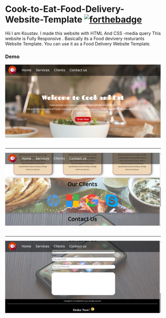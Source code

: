 # Cook-to-Eat-Food-Delivery-Website-Template      [![forthebadge](https://forthebadge.com/images/badges/uses-css.svg)](https://forthebadge.com)



Hii  I am Koustav. I made this website with HTML And CSS -media query This website is Fully Responsive . Basically its a Food devivery resturants Website Template.
You can use it as a Food Delivery Website Template.

### Demo 

<img src="https://github.com/Koustav-Dey/Cook-to-Eat-Food-Delivery-Website-Template/blob/main/ss/ss%201.png" />    
</a>&nbsp;&nbsp;

---

<img src="https://github.com/Koustav-Dey/Cook-to-Eat-Food-Delivery-Website-Template/blob/main/ss/ss2.png"/>
</a>&nbsp;&nbsp;

---
<img src="https://github.com/Koustav-Dey/Cook-to-Eat-Food-Delivery-Website-Template/blob/main/ss/ss%203.png"/>
</a>&nbsp;&nbsp;

